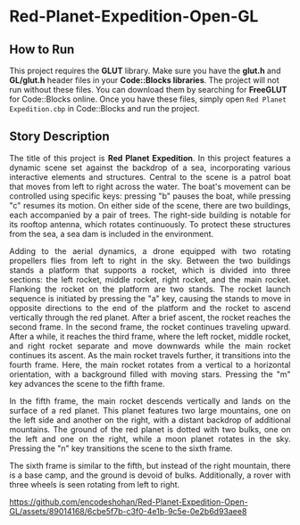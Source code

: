 # Red-Planet-Expedition-Open-GL

## How to Run
<p align "justify">This project requires the <strong>GLUT</strong> library. Make sure you have the <strong>glut.h</strong> and <strong>GL/glut.h</strong> header files in your <strong>Code::Blocks libraries</strong>. The project will not run without these files. You can download them by searching for <strong>FreeGLUT</strong> for Code::Blocks online. Once you have these files, simply open <code>Red Planet Expedition.cbp</code> in Code::Blocks and run the project.</p>

## Story Description
<p align="justify">The title of this project is <strong>Red Planet Expedition</strong>. In this project features a dynamic scene set against the backdrop of a sea, incorporating various interactive elements and structures. Central to the scene is a patrol boat that moves from left to right across the water. The boat's movement can be controlled using specific keys: pressing "b" pauses the boat, while pressing "c" resumes its motion. On either side of the scene, there are two buildings, each accompanied by a pair of trees. The right-side building is notable for its rooftop antenna, which rotates continuously. To protect these structures from the sea, a sea dam is included in the environment.</p>

<p align="justify">Adding to the aerial dynamics, a drone equipped with two rotating propellers flies from left to right in the sky. Between the two buildings stands a platform that supports a rocket, which is divided into three sections: the left rocket, middle rocket, right rocket, and the main rocket. Flanking the rocket on the platform are two stands. The rocket launch sequence is initiated by pressing the "a" key, causing the stands to move in opposite directions to the end of the platform and the rocket to ascend vertically through the red planet. After a brief ascent, the rocket reaches the second frame.
In the second frame, the rocket continues traveling upward. After a while, it reaches the third frame, where the left rocket, middle rocket, and right rocket separate and move downwards while the main rocket continues its ascent. As the main rocket travels further, it transitions into the fourth frame. Here, the main rocket rotates from a vertical to a horizontal orientation, with a background filled with moving stars. Pressing the "m" key advances the scene to the fifth frame.</p>

<p align="justify">In the fifth frame, the main rocket descends vertically and lands on the surface of a red planet. This planet features two large mountains, one on the left side and another on the right, with a distant backdrop of additional mountains. The ground of the red planet is dotted with two bulks, one on the left and one on the right, while a moon planet rotates in the sky. Pressing the "n" key transitions the scene to the sixth frame.</p>

<p align="justify">The sixth frame is similar to the fifth, but instead of the right mountain, there is a base camp, and the ground is devoid of bulks. Additionally, a rover with three wheels is seen rotating from left to right.</p> 

https://github.com/encodeshohan/Red-Planet-Expedition-Open-GL/assets/89014168/6cbe5f7b-c3f0-4e1b-9c5e-0e2b6d93aee8
